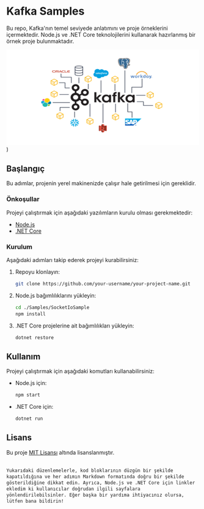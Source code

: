 # Kafka Samples

Bu repo, Kafka'nın temel seviyede anlatımını ve proje örneklerini içermektedir. Node.js ve .NET Core teknolojilerini kullanarak hazırlanmış bir örnek proje bulunmaktadır.

![sample](apachekafka.png))
## Başlangıç

Bu adımlar, projenin yerel makinenizde çalışır hale getirilmesi için gereklidir.

### Önkoşullar

Projeyi çalıştırmak için aşağıdaki yazılımların kurulu olması gerekmektedir:

- [Node.js](https://nodejs.org/)
- [.NET Core](https://dotnet.microsoft.com/download)

### Kurulum

Aşağıdaki adımları takip ederek projeyi kurabilirsiniz:

1. Repoyu klonlayın:
   ```bash
   git clone https://github.com/your-username/your-project-name.git
   ```

2. Node.js bağımlılıklarını yükleyin:
   ```bash
   cd ./Samples/SocketIoSample
   npm install
   ```

3. .NET Core projelerine ait bağımlılıkları yükleyin:
   ```bash
   dotnet restore
   ```

## Kullanım

Projeyi çalıştırmak için aşağıdaki komutları kullanabilirsiniz:

- Node.js için:
  ```bash
  npm start
  ```

- .NET Core için:
  ```bash
  dotnet run
  ```

## Lisans

Bu proje [MIT Lisansı](LICENSE) altında lisanslanmıştır.
```

Yukarıdaki düzenlemelerle, kod bloklarının düzgün bir şekilde kapatıldığına ve her adımın Markdown formatında doğru bir şekilde gösterildiğine dikkat edin. Ayrıca, Node.js ve .NET Core için linkler ekledim ki kullanıcılar doğrudan ilgili sayfalara yönlendirilebilsinler. Eğer başka bir yardıma ihtiyacınız olursa, lütfen bana bildirin!
